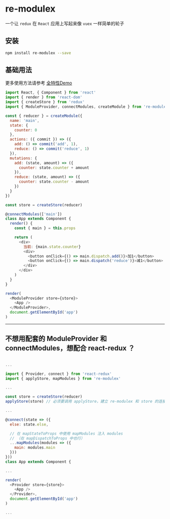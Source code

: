# re-modulex

一个让 `redux` 在 `React` 应用上写起来像 `vuex` 一样简单的轮子

## 安装

```bash
npm install re-modulex --save
```

## 基础用法

更多使用方法请参考 [全特性Demo](https://github.com/CJY0208/re-modulex/blob/master/doc/%E5%85%A8%E7%89%B9%E6%80%A7Demo.md)

```javascript
import React, { Component } from 'react'
import { render } from 'react-dom'
import { createStore } from 'redux'
import { ModuleProvider, connectModules, createModule } from 're-modulex'

const { reducer } = createModule({
  name: 'main',
  state: {
    counter: 0
  },
  actions: ({ commit }) => ({
    add: () => commit('add', 1),
    reduce: () => commit('reduce', 1)
  }),
  mutations: {
    add: (state, amount) => ({
      counter: state.counter + amount
    }),
    reduce: (state, amount) => ({
      counter: state.counter - amount
    })
  }
})

const store = createStore(reducer)

@connectModules(['main'])
class App extends Component {
  render() {
    const { main } = this.props

    return (
      <div>
        当前: {main.state.counter}
        <div>  
          <button onClick={() => main.dispatch.add()}>加1</button>
          <button onClick={() => main.dispatch('reduce')}>减1</button>
        </div>
      </div>
    )
  }
}

render(
  <ModuleProvider store={store}>
    <App />
  </ModuleProvider>,
  document.getElementById('app')
)
```

- - -

## 不想用配套的 ModuleProvider 和 connectModules，想配合 react-redux ？

```javascript

...

import { Provider, connect } from 'react-redux'
import { applyStore, mapModules } from 're-modulex'

...

const store = createStore(reducer)
applyStore(store) // 必须要调用 applyStore，建立 re-modulex 和 store 的连接

...

@connect(state => ({
  else: state.else,

  // 在 mapStateToProps 中使用 mapModules 注入 modules
  // （在 mapDispatchToProps 中也行）
  ...mapModules(modules => ({
    main: modules.main
  }))
}))
class App extends Component {

...

render(
  <Provider store={store}>
    <App />
  </Provider>,
  document.getElementById('app')
)

...
```
